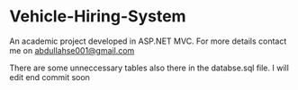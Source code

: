 # Vehicle-Hiring-System
An academic project developed in ASP.NET MVC. For more details contact me on abdullahse001@gmail.com

There are some unneccessary tables also there in the databse.sql file. I will edit end commit soon
